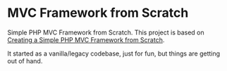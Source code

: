 # MVC Framework from Scratch

Simple PHP MVC Framework from Scratch. This project is based on [Creating a Simple PHP MVC Framework from Scratch](https://maheshsamudra.medium.com/creating-a-simple-php-mvc-framework-from-scratch-7158f12340a0).

It started as a vanilla/legacy codebase, just for fun, but things are getting out of hand.
